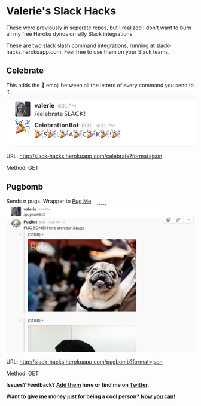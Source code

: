# Valerie's Slack Hacks

These were previously in seperate repos, but I realized I don't want to burn all my free Heroku dynos on silly Slack integrations.

These are two slack slash command integrations, running at slack-hacks.herokuapp.com. Feel free to use them on your Slack teams.

## Celebrate
This adds the :tada: emoji between all the letters of every command you send to it.
![CelebrationBot](https://raw.githubusercontent.com/valeriecodes/SlackHacks/master/app/assets/images/celebrationbot.png)

URL: http://slack-hacks.herokuapp.com/celebrate?format=json

Method: GET

## Pugbomb
Sends n pugs. Wrapper to [Pug Me](http://pugme.herokuapp.com/).
![PugBomb](https://raw.githubusercontent.com/valeriecodes/SlackHacks/master/app/assets/images/pugbomb.png)

URL: http://slack-hacks.herokuapp.com/pugbomb?format=json

Method: GET


**Issues? Feedback? [Add them](https://github.com/valeriecodes/SlackHacks/issues) here or find me on [Twitter](https://twitter.com/valeriecodes).**

**Want to give me money just for being a cool person? [Now you can!](https://www.paypal.com/paypalme/valeriecodes)**
